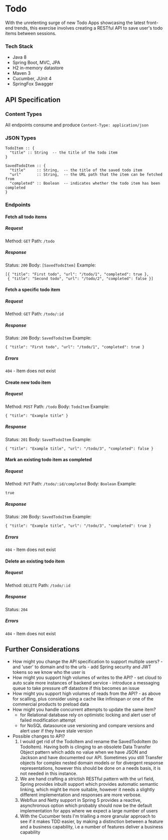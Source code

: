 Todo
=================

With the unrelenting surge of new Todo Apps showcasing the latest front-end
trends, this exercise involves creating a RESTful API to save user's todo items
between sessions.

### Tech Stack

- Java 8
- Spring Boot, MVC, JPA
- H2 in-memory datastore
- Maven 3
- Cucumber, JUnit 4
- SpringFox Swagger

API Specification
-----------------

### Content Types

All endpoints consume and produce `Content-Type: application/json`

### JSON Types

```
TodoItem :: {
  "title" :: String  -- the title of the todo item
}

SavedTodoItem :: {
  "title"     :: String,  -- the title of the saved todo item
  "url"       :: String,  -- the URL path that the item can be fetched from
  "completed" :: Boolean  -- indicates whether the todo item has been completed
}
```

### Endpoints

#### Fetch all todo items

##### Request

Method: `GET`
Path:   `/todo`

##### Response

Status: `200`
Body:   `[SavedTodoItem]`
Example:
```
[{ "title": "First todo", "url": "/todo/1", "completed": true },
 { "title": "Second todo", "url": "/todo/2", "completed": false }]
```

#### Fetch a specific todo item

##### Request

Method: `GET`
Path:   `/todo/:id`

##### Response

Status: `200`
Body:   `SavedTodoItem`
Example:
```
{ "title": "First todo", "url": "/todo/1", "completed": true }
```

##### Errors

`404` - Item does not exist

#### Create new todo item

##### Request

Method: `POST`
Path:   `/todo`
Body:   `TodoItem`
Example:
```
{ "title": "Example title" }
```

##### Response

Status: `201`
Body:   `SavedTodoItem`
Example:
```
{ "title": "Example title", "url": "/todo/3", "completed": false }
```

#### Mark an existing todo item as completed

##### Request

Method: `PUT`
Path:   `/todo/:id/completed`
Body:   `Boolean`
Example:
```
true
```

##### Response

Status: `200`
Body:   `SavedTodoItem`
Example:
```
{ "title": "Example title", "url": "/todo/3", "completed": true }
```

##### Errors

`404` - Item does not exist

#### Delete an existing todo item

##### Request

Method: `DELETE`
Path:   `/todo/:id`

##### Response

Status: `204`

##### Errors

`404` - Item does not exist



Further Considerations
----------------------

* How might you change the API specification to support multiple users?
        -   and 'user' to domain and to the urls
        -   add Spring security and JWT tokens so we know who the user is
* How might you support high volumes of writes to the API?
        - set cloud to auto scale more instances of backend service 
        -  introduce a messaging queue to take pressure off datastore if this becomes an issue        
* How might you support high volumes of reads from the API?
        - as above for scalling, plus consider using a cache like infinispan or one of the commercial products to preload data
* How might you handle concurrent attempts to update the same item?
    - for Relational database rely on optimistic locking and alert user of failed modification attempt
    - for NoSQL datasource use versioning and compare versions and alert user if they have stale version
* Possible changes to API?
    1. I would get rid of the TodoItem and rename the SavedTodoItem (to TodoItem). Having both is clinging to an obsolete Data Transfer Object pattern which adds no value when we have JSON and Jackson and have documented our API. Sometimes you still Transfer objects for complex nested domain models or for divergent response representations, however this should be done on a needs basis, it is not needed in this instance.
    2. We are hand crafting a strictish RESTful pattern with the url field, Spring provides inbuilt support which provides automatic semantic linking, which might be more suitable, however it needs a slightly different implementation and responses are more verbose.
    3. Webflux and Netty support in Spring 5 provides a reactive, asynchronous option which probably should now be the default implementation for apps where we expect a large number of users
    4. With the Cucumber tests I'm trialling a more granular approach to see if it makes TDD easier, by making a distinction between a feature and a business capability, i.e a number of features deliver a business capability 
